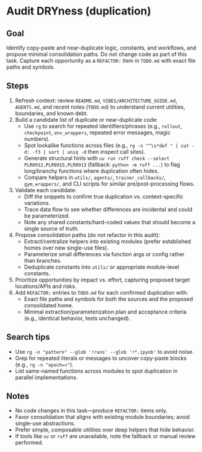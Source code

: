 # Audit DRYness (duplication)

## Goal
Identify copy-paste and near-duplicate logic, constants, and workflows, and propose minimal consolidation paths. Do not change code as part of this task. Capture each opportunity as a `REFACTOR:` item in `TODO.md` with exact file paths and symbols.

## Steps
1. Refresh context: review `README.md`, `VIBES/ARCHITECTURE_GUIDE.md`, `AGENTS.md`, and recent notes (`TODO.md`) to understand current utilities, boundaries, and known debt.
2. Build a candidate list of duplicate or near-duplicate code:
   - Use `rg` to search for repeated identifiers/phrases (e.g., `rollout`, `checkpoint`, `env_wrappers`, repeated error messages, magic numbers).
   - Spot lookalike functions across files (e.g., `rg -n "^\s*def " | cut -d: -f3 | sort | uniq -d` then inspect call sites).
   - Generate structural hints with `uv run ruff check --select PLR0912,PLR0915,PLR0913` (fallback: `python -m ruff ...`) to flag long/branchy functions where duplication often hides.
   - Compare helpers in `utils/`, `agents/`, `trainer_callbacks/`, `gym_wrappers/`, and CLI scripts for similar pre/post-processing flows.
3. Validate each candidate:
   - Diff the snippets to confirm true duplication vs. context-specific variations.
   - Trace data flow to see whether differences are incidental and could be parameterized.
   - Note any shared constants/hard-coded values that should become a single source of truth.
4. Propose consolidation paths (do not refactor in this audit):
   - Extract/centralize helpers into existing modules (prefer established homes over new single-use files).
   - Parameterize small differences via function args or config rather than branches.
   - Deduplicate constants into `utils/` or appropriate module-level constants.
5. Prioritize opportunities by impact vs. effort, capturing proposed target locations/APIs and risks.
6. Add `REFACTOR:` entries to `TODO.md` for each confirmed duplication with:
   - Exact file paths and symbols for both the sources and the proposed consolidated home.
   - Minimal extraction/parameterization plan and acceptance criteria (e.g., identical behavior, tests unchanged).

## Search tips
- Use `rg -n "pattern" --glob '!runs' --glob '!*.ipynb'` to avoid noise.
- Grep for repeated literals or messages to uncover copy-paste blocks (e.g., `rg -n "epoch=<"`).
- List same-named functions across modules to spot duplication in parallel implementations.

## Notes
- No code changes in this task—produce `REFACTOR:` items only.
- Favor consolidation that aligns with existing module boundaries; avoid single-use abstractions.
- Prefer simple, composable utilities over deep helpers that hide behavior.
- If tools like `uv` or `ruff` are unavailable, note the fallback or manual review performed.
